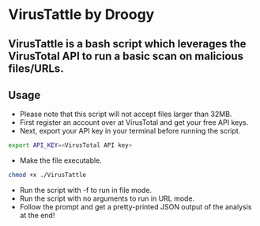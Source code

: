 # VirusTattle by Droogy

VirusTattle is a bash script which leverages the VirusTotal API to run a basic scan on malicious files/URLs.
---

## Usage

- Please note that this script will not accept files larger than 32MB.
- First register an account over at VirusTotal and get your free API keys.
- Next, export your API key in your terminal before running the script.
```bash
export API_KEY=<VirusTotal API key>
```
- Make the file executable.
```bash
chmod +x ./VirusTattle
```
- Run the script with -f to run in file mode.
- Run the script with no arguments to run in URL mode.
- Follow the prompt and get a pretty-printed JSON output of the analysis at the end!